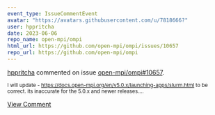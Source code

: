 ```yaml
---
event_type: IssueCommentEvent
avatar: "https://avatars.githubusercontent.com/u/7818666?"
user: hppritcha
date: 2023-06-06
repo_name: open-mpi/ompi
html_url: https://github.com/open-mpi/ompi/issues/10657
repo_url: https://github.com/open-mpi/ompi
---
```


<a href='https://github.com/hppritcha' target='_blank'>hppritcha</a> commented on issue <a href='https://github.com/open-mpi/ompi/issues/10657' target='_blank'>open-mpi/ompi#10657</a>.

<small>I will update  - https://docs.open-mpi.org/en/v5.0.x/launching-apps/slurm.html to be correct.  its inaccurate for the 5.0.x and newer releases....</small>

<a href='https://github.com/open-mpi/ompi/issues/10657' target='_blank'>View Comment</a>